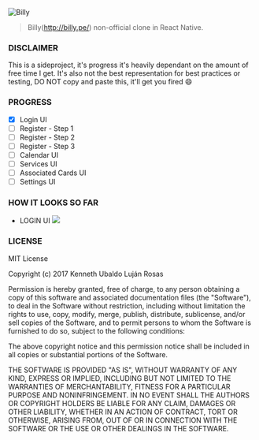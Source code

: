 ![Billy](https://interbank.quanticvision.com/email-images/LOGO_BILLY-081.png)

> Billy(http://billy.pe/) non-official clone in React Native.
### DISCLAIMER
This is a sideproject, it's progress it's heavily dependant on the amount of free time I get. It's also not the best representation for best practices or testing, DO NOT copy and paste this, it'll get you fired 😄

### PROGRESS

- [x] Login UI
- [ ] Register - Step 1
- [ ] Register - Step 2
- [ ] Register - Step 3
- [ ] Calendar UI
- [ ] Services UI
- [ ] Associated Cards UI
- [ ] Settings UI

### HOW IT LOOKS SO FAR
* LOGIN UI
![](https://i.imgur.com/SME1KB7.png)

### LICENSE
MIT License

Copyright (c) 2017 Kenneth Ubaldo Luján Rosas

Permission is hereby granted, free of charge, to any person obtaining a copy
of this software and associated documentation files (the "Software"), to deal
in the Software without restriction, including without limitation the rights
to use, copy, modify, merge, publish, distribute, sublicense, and/or sell
copies of the Software, and to permit persons to whom the Software is
furnished to do so, subject to the following conditions:

The above copyright notice and this permission notice shall be included in all
copies or substantial portions of the Software.

THE SOFTWARE IS PROVIDED "AS IS", WITHOUT WARRANTY OF ANY KIND, EXPRESS OR
IMPLIED, INCLUDING BUT NOT LIMITED TO THE WARRANTIES OF MERCHANTABILITY,
FITNESS FOR A PARTICULAR PURPOSE AND NONINFRINGEMENT. IN NO EVENT SHALL THE
AUTHORS OR COPYRIGHT HOLDERS BE LIABLE FOR ANY CLAIM, DAMAGES OR OTHER
LIABILITY, WHETHER IN AN ACTION OF CONTRACT, TORT OR OTHERWISE, ARISING FROM,
OUT OF OR IN CONNECTION WITH THE SOFTWARE OR THE USE OR OTHER DEALINGS IN THE
SOFTWARE.
